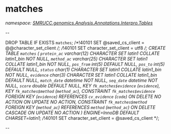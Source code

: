 ﻿# matches
_namespace: [SMRUCC.genomics.Analysis.Annotations.Interpro.Tables](./index.md)_

--
 
 DROP TABLE IF EXISTS `matches`;
 /*!40101 SET @saved_cs_client = @@character_set_client */;
 /*!40101 SET character_set_client = utf8 */;
 CREATE TABLE `matches` (
 `protein_ac` varchar(12) CHARACTER SET latin1 COLLATE latin1_bin NOT NULL,
 `method_ac` varchar(25) CHARACTER SET latin1 COLLATE latin1_bin NOT NULL,
 `pos_from` int(5) DEFAULT NULL,
 `pos_to` int(5) DEFAULT NULL,
 `status` char(1) CHARACTER SET latin1 COLLATE latin1_bin NOT NULL,
 `evidence` char(3) CHARACTER SET latin1 COLLATE latin1_bin DEFAULT NULL,
 `match_date` datetime NOT NULL,
 `seq_date` datetime NOT NULL,
 `score` double DEFAULT NULL,
 KEY `fk_matches$evidence` (`evidence`),
 KEY `fk_matches$method` (`method_ac`),
 CONSTRAINT `fk_matches$evidence` FOREIGN KEY (`evidence`) REFERENCES `cv_evidence` (`code`) ON DELETE NO ACTION ON UPDATE NO ACTION,
 CONSTRAINT `fk_matches$method` FOREIGN KEY (`method_ac`) REFERENCES `method` (`method_ac`) ON DELETE CASCADE ON UPDATE NO ACTION
 ) ENGINE=InnoDB DEFAULT CHARSET=latin1;
 /*!40101 SET character_set_client = @saved_cs_client */;
 
 --




